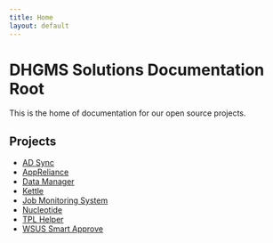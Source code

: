 ```yaml
---
title: Home
layout: default
---
```


<h1>DHGMS Solutions Documentation Root</h1>

<p>This is the home of documentation for our open source projects.</p>

<h2>Projects</h2>
<ul>
  <li><a href="http://dhgms-solutions.github.com/adsync/">AD Sync</a></li>
  <li><a href="http://dhgms-solutions.github.com/appreliance/">AppReliance</a></li>
  <li><a href="http://dhgms-solutions.github.com/datamanager/">Data Manager</a></li>
  <li><a href="http://dhgms-solutions.github.com/kettle/">Kettle</a></li>
  <li><a href="http://dhgms-solutions.github.com/jobmonitoringsystem/">Job Monitoring System</a></li>
  <li><a href="http://dhgms-solutions.github.com/nucleotide/">Nucleotide</a></li>
  <li><a href="http://dhgms-solutions.github.com/tplhelper/">TPL Helper</a></li>
  <li><a href="http://dhgms-solutions.github.com/wsussmartapprove/">WSUS Smart Approve</a></li>
</ul>

